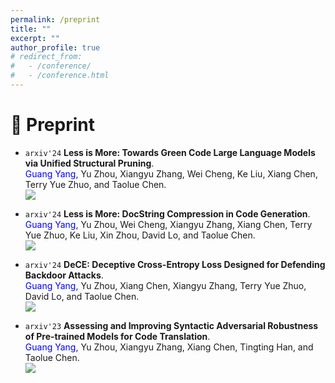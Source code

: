 ```yaml
---
permalink: /preprint
title: ""
excerpt: ""
author_profile: true
# redirect_from: 
#   - /conference/
#   - /conference.html
---
```

<span class='anchor' id='preprint'></span>

# 📰 Preprint

- ``arxiv'24`` **Less is More: Towards Green Code Large Language Models via Unified Structural Pruning**.  
  <span style="color:blue">Guang Yang</span>, Yu Zhou, Xiangyu Zhang, Wei Cheng, Ke Liu, Xiang Chen, Terry Yue Zhuo, and Taolue Chen.  
  [![](https://img.shields.io/badge/arXiv-2412.15921-b31b1b.svg)](https://arxiv.org/abs/2412.15921) 

- ``arxiv'24`` **Less is More: DocString Compression in Code Generation**.  
  <span style="color:blue">Guang Yang</span>, Yu Zhou, Wei Cheng, Xiangyu Zhang, Xiang Chen, Terry Yue Zhuo, Ke Liu, Xin Zhou, David Lo, and Taolue Chen.  
  [![](https://img.shields.io/badge/arXiv-2410.22793-b31b1b.svg)](https://arxiv.org/abs/2410.22793) 

- ``arxiv'24`` **DeCE: Deceptive Cross-Entropy Loss Designed for Defending Backdoor Attacks**.  
  <span style="color:blue">Guang Yang</span>, Yu Zhou, Xiang Chen, Xiangyu Zhang, Terry Yue Zhuo, David Lo, and Taolue Chen.  
  [![](https://img.shields.io/badge/arXiv-2407.08956-b31b1b.svg)](https://arxiv.org/abs/2407.08956) 

- ``arxiv'23`` **Assessing and Improving Syntactic Adversarial Robustness of Pre-trained Models for Code Translation**.  
  <span style="color:blue">Guang Yang</span>, Yu Zhou, Xiangyu Zhang, Xiang Chen, Tingting Han, and Taolue Chen.  
    [![](https://img.shields.io/badge/arXiv-2310.18587-b31b1b.svg)](https://arxiv.org/abs/2310.18587) 
